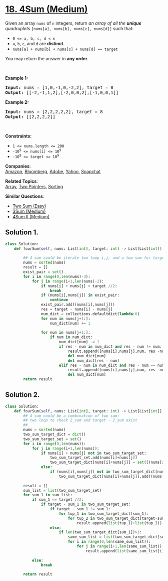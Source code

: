 # [18. 4Sum (Medium)](https://leetcode.com/problems/4sum/)

<p>Given an array <code>nums</code> of <code>n</code> integers, return <em>an array of all the <strong>unique</strong> quadruplets</em> <code>[nums[a], nums[b], nums[c], nums[d]]</code> such that:</p>

<ul>
	<li><code>0 &lt;= a, b, c, d&nbsp;&lt; n</code></li>
	<li><code>a</code>, <code>b</code>, <code>c</code>, and <code>d</code> are <strong>distinct</strong>.</li>
	<li><code>nums[a] + nums[b] + nums[c] + nums[d] == target</code></li>
</ul>

<p>You may return the answer in <strong>any order</strong>.</p>

<p>&nbsp;</p>
<p><strong>Example 1:</strong></p>

<pre><strong>Input:</strong> nums = [1,0,-1,0,-2,2], target = 0
<strong>Output:</strong> [[-2,-1,1,2],[-2,0,0,2],[-1,0,0,1]]
</pre>

<p><strong>Example 2:</strong></p>

<pre><strong>Input:</strong> nums = [2,2,2,2,2], target = 8
<strong>Output:</strong> [[2,2,2,2]]
</pre>

<p>&nbsp;</p>
<p><strong>Constraints:</strong></p>

<ul>
	<li><code>1 &lt;= nums.length &lt;= 200</code></li>
	<li><code>-10<sup>9</sup> &lt;= nums[i] &lt;= 10<sup>9</sup></code></li>
	<li><code>-10<sup>9</sup> &lt;= target &lt;= 10<sup>9</sup></code></li>
</ul>


**Companies**:  
[Amazon](https://leetcode.com/company/amazon), [Bloomberg](https://leetcode.com/company/bloomberg), [Adobe](https://leetcode.com/company/adobe), [Yahoo](https://leetcode.com/company/yahoo), [Snapchat](https://leetcode.com/company/snapchat)

**Related Topics**:  
[Array](https://leetcode.com/tag/array/), [Two Pointers](https://leetcode.com/tag/two-pointers/), [Sorting](https://leetcode.com/tag/sorting/)

**Similar Questions**:
* [Two Sum (Easy)](https://leetcode.com/problems/two-sum/)
* [3Sum (Medium)](https://leetcode.com/problems/3sum/)
* [4Sum II (Medium)](https://leetcode.com/problems/4sum-ii/)

## Solution 1.

```python
class Solution:
    def fourSum(self, nums: List[int], target: int) -> List[List[int]]:
        
        ## 4 sum could be iterate two loop i,j, and a two sum for target_new = target - nums[i] - nums[j]    O(n^3) n -- number of elements
        nums = sorted(nums)
        result = []
        exist_pair = set()
        for i in range(0,len(nums)-3):
            for j in range(i+1,len(nums)-2):
                if nums[i] + nums[j] > target //2:
                    break
                if (nums[i],nums[j]) in exist_pair:
                    continue
                exist_pair.add((nums[i],nums[j]))
                res = target - nums[i] - nums[j]
                num_dict = collections.defaultdict(lambda:0)
                for num in nums[j+1:]:
                    num_dict[num] += 1
                    
                for num in nums[j+1:]:
                    if num in num_dict:
                        num_dict[num] -= 1
                        if res - num in num_dict and res - num != num:
                            result.append([nums[i],nums[j],num, res -num])
                            del num_dict[num]
                            del num_dict[res - num]
                        elif res - num in num_dict and res - num == num and num_dict[num] != 0:
                            result.append([nums[i],nums[j],num, res -num])
                            del num_dict[num]
        return result


```
## Solution 2.

``` python
class Solution:
    def fourSum(self, nums: List[int], target: int) -> List[List[int]]:
        ## 4 sum could be a combination of two sum:
        ## two loop to check 2_sum and target - 2_sum exist
        ## 
        nums = sorted(nums)
        two_sum_target_dict = dict()
        two_sum_target_set = set()
        for i in range(0,len(nums)):
            for j in range(i+1,len(nums)):
                if nums[i] + nums[j] not in two_sum_target_set:
                    two_sum_target_set.add(nums[i]+nums[j])
                    two_sum_target_dict[nums[i]+nums[j]] = set([(nums[i],nums[j])])
                else:
                    if (nums[i],nums[j]) not in two_sum_target_dict[nums[i]+nums[j]]:
                        two_sum_target_dict[nums[i]+nums[j]].add((nums[i],nums[j]))
        
        result = []
        sum_list = list(two_sum_target_set)
        for sum_1 in sum_list:
            if sum_1 <= target //2:
                if target - sum_1 in two_sum_target_set:
                    if target - sum_1 != sum_1:
                        for tup_1 in two_sum_target_dict[sum_1]:
                            for tup_2 in two_sum_target_dict[target-sum_1]:
                                result.appned(list(tup_1)+list(tup_2))
                    else:
                        if len(two_sum_target_dict[sum_1])>1:
                            same_sum_list = list(two_sum_target_dict[sum_1])
                            for i in range(0,len(same_sum_list)):
                                for j in range(i+1,len(same_sum_list)):
                                    result.append(list(same_sum_list[i])+list(same_sum_list[j]))
                            
            else:
                break
                
        return result
                    
                    
        
        

```